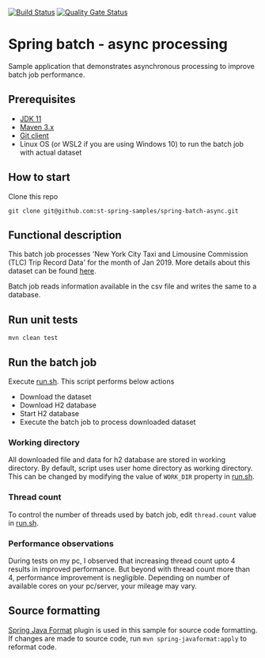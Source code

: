 [![Build Status](https://travis-ci.com/st-spring-samples/spring-batch-async-processing.svg?branch=master)](https://travis-ci.com/st-spring-samples/spring-batch-async-processing)
[![Quality Gate Status](https://sonarcloud.io/api/project_badges/measure?project=com.sudhirt.practice.batch%3Aspring-batch-async-processing&metric=alert_status)](https://sonarcloud.io/dashboard?id=com.sudhirt.practice.batch%3Aspring-batch-async-processing)
# Spring batch - async processing
Sample application that demonstrates asynchronous processing to improve batch job performance.

## Prerequisites
-  [JDK 11](https://adoptopenjdk.net/releases.html?variant=openjdk11&jvmVariant=hotspot)
-  [Maven 3.x](https://maven.apache.org/download.cgi)
-  [Git client](https://git-scm.com/download)
-  Linux OS (or WSL2 if you are using Windows 10) to run the batch job with actual dataset

## How to start
Clone this repo
```
git clone git@github.com:st-spring-samples/spring-batch-async.git
```

## Functional description
This batch job processes 'New York City Taxi and Limousine Commission (TLC) Trip Record Data' for the month of Jan 2019. More details about this dataset can be found [here](https://registry.opendata.aws/nyc-tlc-trip-records-pds/).

Batch job reads information available in the csv file and writes the same to a database.

## Run unit tests
    mvn clean test

## Run the batch job
Execute [run.sh](./ruh.sh). This script performs below actions
- Download the dataset
- Download H2 database
- Start H2 database
- Execute the batch job to process downloaded dataset

### Working directory
All downloaded file and data for h2 database are stored in working directory. By default, script uses user home directory as working directory. This can be changed by modifying the value of `WORK_DIR` property in [run.sh](./ruh.sh).

### Thread count
To control the number of threads used by batch job, edit `thread.count` value in [run.sh](./ruh.sh).

### Performance observations
During tests on my pc, I observed that increasing thread count upto 4 results in improved performance. But beyond with thread count more than 4, performance improvement is negligible. Depending on number of available cores on your pc/server, your mileage may vary.

## Source formatting
[Spring Java Format](https://github.com/spring-io/spring-javaformat) plugin is used in this sample for source code formatting. If changes are made to source code, run `mvn spring-javaformat:apply` to reformat code.